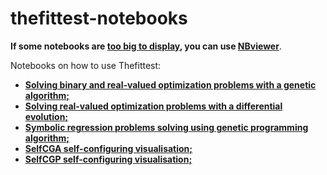 # thefittest-notebooks

**If some notebooks are <u>too big to display</u>, you can use [<u>NBviewer</u>](https://nbviewer.org/)**.

Notebooks on how to use Thefittest:
 * [**Solving binary and real-valued optimization problems with a genetic algorithm;**](genetic_algorithm_binary_rastrigin_custom_problems.ipynb) 
 * [**Solving real-valued optimization problems with a differential evolution;**](differential_evolution_griewank_custom_problems.ipynb) 
 * [**Symbolic regression problems solving using genetic programming algorithm;**](genetic_programming_symbolic_regression_problem.ipynb) 
 * [**SelfCGA self-configuring visualisation;**](selfcga_animation_proba.ipynb) 
 * [**SelfCGP self-configuring visualisation;**](selfcgp_proba.ipynb) 
